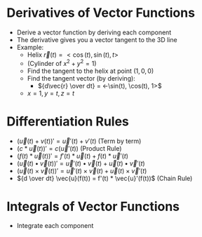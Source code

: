 # Derivatives of Vector Functions
* Derive a vector function by deriving each component
* The derivative gives you a vector tangent to the 3D line
* Example:
  * Helix $\vec{r}(t) = <\cos(t), \sin(t), t>$
  * (Cylinder of $x^2 + y^2 = 1$)
  * Find the tangent to the helix at point $(1, 0, 0)$
  * Find the tangent vector (by deriving):
    * ${d\vec{r} \over dt} = <-\sin(t), \cos(t), 1>$
  * $x = 1, y = t, z = t$

# Differentiation Rules
* $(\vec{u}(t) + v(t))' = \vec{u}'(t) + v'(t)$ (Term by term)
* $(c*\vec{u}(t))' = c(\vec{u}'(t))$ (Product Rule)
* $(f(t) * \vec{u}(t))' = f'(t) * \vec{u}(t) + f(t) * \vec{u}'(t)$
* $(\vec{u}(t) \bullet \vec{v}(t))' = \vec{u}'(t) \bullet \vec{v}(t) + \vec{u}(t) \bullet \vec{v}'(t)$
* $(\vec{u}(t) \times \vec{v}(t))' = \vec{u}'(t) \times \vec{v}(t) + \vec{u}(t) \times \vec{v}'(t)$
* ${d \over dt} \vec{u}(f(t)) = f'(t) * \vec{u}'(f(t))$ (Chain Rule)

# Integrals of Vector Functions
* Integrate each component
